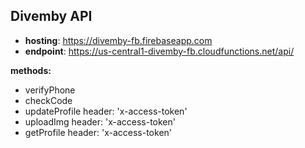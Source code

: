 Divemby API
-----------


- **hosting**: https://divemby-fb.firebaseapp.com
- **endpoint**: https://us-central1-divemby-fb.cloudfunctions.net/api/


**methods:**

 - verifyPhone 
 - checkCode
 - updateProfile
   header: 'x-access-token'
 - uploadImg
   header: 'x-access-token'
 - getProfile
   header: 'x-access-token'

